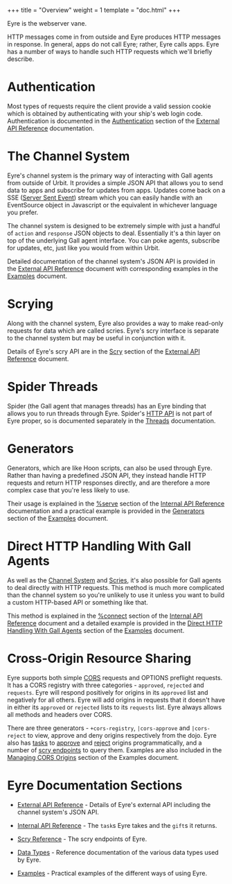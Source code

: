 +++
title = "Overview"
weight = 1
template = "doc.html"
+++

Eyre is the webserver vane.

HTTP messages come in from outside and Eyre produces HTTP messages in response. In general, apps do not call Eyre; rather, Eyre calls apps. Eyre has a number of ways to handle such HTTP requests which we'll briefly describe.

# Authentication

Most types of requests require the client provide a valid session cookie which is obtained by authenticating with your ship's web login code. Authentication is documented in the [Authentication](@/docs/arvo/eyre/external-api-ref.md#authentication) section of the [External API Reference](@/docs/arvo/eyre/external-api-ref.md) documentation.

# The Channel System

Eyre's channel system is the primary way of interacting with Gall agents from outside of Urbit. It provides a simple JSON API that allows you to send data to apps and subscribe for updates from apps. Updates come back on a SSE ([Server Sent Event](https://html.spec.whatwg.org/#server-sent-events)) stream which you can easily handle with an EventSource object in Javascript or the equivalent in whichever language you prefer.

The channel system is designed to be extremely simple with just a handful of `action` and `response` JSON objects to deal. Essentially it's a thin layer on top of the underlying Gall agent interface. You can poke agents, subscribe for updates, etc, just like you would from within Urbit.

Detailed documentation of the channel system's JSON API is provided in the [External API Reference](@/docs/arvo/eyre/external-api-ref.md) document with corresponding examples in the [Examples](@/docs/arvo/eyre/examples.md#using-the-channel-system) document.

# Scrying

Along with the channel system, Eyre also provides a way to make read-only requests for data which are called scries. Eyre's scry interface is separate to the channel system but may be useful in conjunction with it.

Details of Eyre's scry API are in the [Scry](@/docs/arvo/eyre/external-api-ref.md#scry) section of the [External API Reference](@/docs/arvo/eyre/external-api-ref.md) document.

# Spider Threads

Spider (the Gall agent that manages threads) has an Eyre binding that allows you to run threads through Eyre. Spider's [HTTP API](@/docs/userspace/threads/http-api.md) is not part of Eyre proper, so is documented separately in the [Threads](@/docs/userspace/threads/overview.md) documentation.

# Generators

Generators, which are like Hoon scripts, can also be used through Eyre. Rather than having a predefined JSON API, they instead handle HTTP requests and return HTTP responses directly, and are therefore a more complex case that you're less likely to use.

Their usage is explained in the [%serve](@/docs/arvo/eyre/tasks.md#serve) section of the [Internal API Reference](@/docs/arvo/eyre/tasks.md) documentation and a practical example is provided in the [Generators](@/docs/arvo/eyre/examples.md#generators) section of the [Examples](@/docs/arvo/eyre/examples.md) document.

# Direct HTTP Handling With Gall Agents

As well as the [Channel System](#the-channel-system) and [Scries](#scrying), it's also possible for Gall agents to deal directly with HTTP requests. This method is much more complicated than the channel system so you're unlikely to use it unless you want to build a custom HTTP-based API or something like that.

This method is explained in the [%connect](@/docs/arvo/eyre/tasks.md#connect) section of the [Internal API Reference](@/docs/arvo/eyre/tasks.md) document and a detailed example is provided in the [Direct HTTP Handling With Gall Agents](@/docs/arvo/eyre/examples.md#direct-http-handling-with-gall-agents) section of the [Examples](@/docs/arvo/eyre/examples.md) document.

# Cross-Origin Resource Sharing

Eyre supports both simple [CORS](https://developer.mozilla.org/en-US/docs/Web/HTTP/CORS) requests and OPTIONS preflight requests. It has a CORS registry with three categories - `approved`, `rejected` and `requests`. Eyre will respond positively for origins in its `approved` list and negatively for all others. Eyre will add origins in requests that it doesn't have in either its `approved` or `rejected` lists to its `requests` list. Eyre always allows all methods and headers over CORS.

There are three generators - `+cors-registry`, `|cors-approve` and `|cors-reject` to view, approve and deny origins respectively from the dojo. Eyre also has [tasks](@/docs/arvo/eyre/tasks.md) to [approve](@/docs/arvo/eyre/tasks.md#approve-origin) and [reject](@/docs/arvo/eyre/tasks.md#reject-origin) origins programmatically, and a number of [scry endpoints](@/docs/arvo/eyre/scry.md) to query them. Examples are also included in the [Managing CORS Origins](@/docs/arvo/eyre/examples.md#managing-cors-origins) section of the Examples document.

# Eyre Documentation Sections

- [External API Reference](@/docs/arvo/eyre/external-api-ref.md) - Details of Eyre's external API including the channel system's JSON API.

- [Internal API Reference](@/docs/arvo/eyre/tasks.md) - The `task`s Eyre takes and the `gift`s it returns.

- [Scry Reference](@/docs/arvo/eyre/scry.md) - The scry endpoints of Eyre.

- [Data Types](@/docs/arvo/eyre/data-types.md) - Reference documentation of the various data types used by Eyre.

- [Examples](@/docs/arvo/eyre/examples.md) - Practical examples of the different ways of using Eyre.
